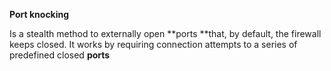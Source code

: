 **Port knocking**

Is a stealth method to externally open **ports **that, by default, the firewall keeps closed. It works by requiring connection attempts to a series of predefined closed **ports**



